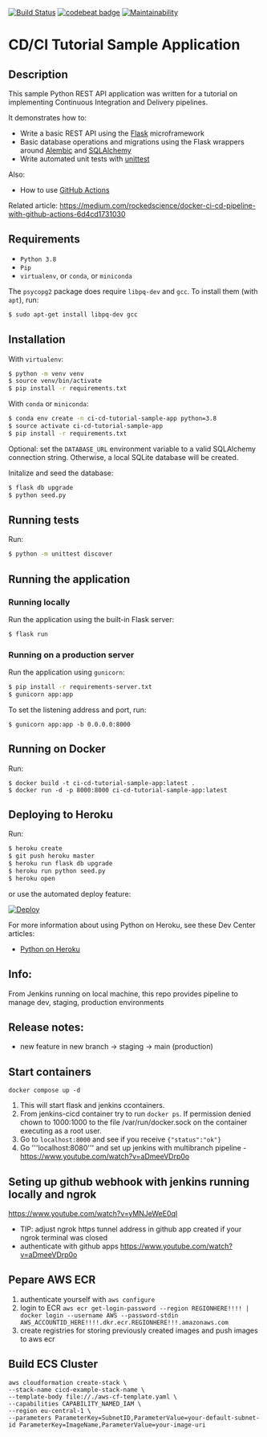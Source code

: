 [![Build Status](https://travis-ci.org/edonosotti/ci-cd-tutorial-sample-app.svg?branch=master)](https://travis-ci.org/edonosotti/ci-cd-tutorial-sample-app)
[![codebeat badge](https://codebeat.co/badges/0e006c74-a2f9-4f34-9cf4-2378fb7d995a)](https://codebeat.co/projects/github-com-edonosotti-ci-cd-tutorial-sample-app-master)
[![Maintainability](https://api.codeclimate.com/v1/badges/e14a2647843de209fd5e/maintainability)](https://codeclimate.com/github/edonosotti/ci-cd-tutorial-sample-app/maintainability)

# CD/CI Tutorial Sample Application

## Description

This sample Python REST API application was written for a tutorial on implementing Continuous Integration and Delivery pipelines.

It demonstrates how to:

 * Write a basic REST API using the [Flask](http://flask.pocoo.org) microframework
 * Basic database operations and migrations using the Flask wrappers around [Alembic](https://bitbucket.org/zzzeek/alembic) and [SQLAlchemy](https://www.sqlalchemy.org)
 * Write automated unit tests with [unittest](https://docs.python.org/2/library/unittest.html)

Also:

 * How to use [GitHub Actions](https://github.com/features/actions)

Related article: https://medium.com/rockedscience/docker-ci-cd-pipeline-with-github-actions-6d4cd1731030

## Requirements

 * `Python 3.8`
 * `Pip`
 * `virtualenv`, or `conda`, or `miniconda`

The `psycopg2` package does require `libpq-dev` and `gcc`.
To install them (with `apt`), run:

```sh
$ sudo apt-get install libpq-dev gcc
```

## Installation

With `virtualenv`:

```sh
$ python -m venv venv
$ source venv/bin/activate
$ pip install -r requirements.txt
```

With `conda` or `miniconda`:

```sh
$ conda env create -n ci-cd-tutorial-sample-app python=3.8
$ source activate ci-cd-tutorial-sample-app
$ pip install -r requirements.txt
```

Optional: set the `DATABASE_URL` environment variable to a valid SQLAlchemy connection string. Otherwise, a local SQLite database will be created.

Initalize and seed the database:

```sh
$ flask db upgrade
$ python seed.py
```

## Running tests

Run:

```sh
$ python -m unittest discover
```

## Running the application

### Running locally

Run the application using the built-in Flask server:

```sh
$ flask run
```

### Running on a production server

Run the application using `gunicorn`:

```sh
$ pip install -r requirements-server.txt
$ gunicorn app:app
```

To set the listening address and port, run:

```
$ gunicorn app:app -b 0.0.0.0:8000
```

## Running on Docker

Run:

```
$ docker build -t ci-cd-tutorial-sample-app:latest .
$ docker run -d -p 8000:8000 ci-cd-tutorial-sample-app:latest
```

## Deploying to Heroku

Run:

```sh
$ heroku create
$ git push heroku master
$ heroku run flask db upgrade
$ heroku run python seed.py
$ heroku open
```

or use the automated deploy feature:

[![Deploy](https://www.herokucdn.com/deploy/button.svg)](https://heroku.com/deploy)

For more information about using Python on Heroku, see these Dev Center articles:

 - [Python on Heroku](https://devcenter.heroku.com/categories/python)
 

## Info:
From Jenkins running on local machine, this repo provides pipeline to manage dev, staging, production environments

## Release notes:
- new feature in new branch -> staging -> main (production)

## Start containers 
```
docker compose up -d
```
1. This will start flask and jenkins ccontainers. 
2. From jenkins-cicd container try to run ```docker ps```. If permission denied chown to 1000:1000 to the file /var/run/docker.sock on the container executing as a root user.
3. Go to ```localhost:8000``` and see if you receive ```{"status":"ok"}```
4. Go '''localhost:8080''' and set up jenkins with multibranch pipeline - https://www.youtube.com/watch?v=aDmeeVDrp0o

## Seting up github webhook with jenkins running locally and ngrok 
https://www.youtube.com/watch?v=yMNJeWeE0qI
- TIP: adjust ngrok https tunnel address in github app created if your ngrok terminal was closed
- authenticate with github apps https://www.youtube.com/watch?v=aDmeeVDrp0o

## Pepare AWS ECR
1. authenticate yourself with ```aws configure```
2. login to ECR
```aws ecr get-login-password --region REGIONHERE!!!! | docker login --username AWS --password-stdin AWS_ACCOUNTID_HERE!!!!.dkr.ecr.REGIONHERE!!!.amazonaws.com```
3. create registries for storing previously created images and push images to aws ecr

## Build ECS Cluster
``` 
aws cloudformation create-stack \
--stack-name cicd-example-stack-name \
--template-body file://./aws-cf-template.yaml \ 
--capabilities CAPABILITY_NAMED_IAM \
--region eu-central-1 \
--parameters ParameterKey=SubnetID,ParameterValue=your-default-subnet-id ParameterKey=ImageName,ParameterValue=your-image-uri
```
